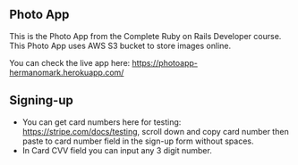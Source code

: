 ## Photo App

This is the Photo App from the Complete Ruby on Rails Developer course.
This Photo App uses AWS S3 bucket to store images online.

You can check the live app here: https://photoapp-hermanomark.herokuapp.com/

## Signing-up

- You can get card numbers here for testing: https://stripe.com/docs/testing, scroll down and copy card number then paste to card number field in the sign-up form without spaces.
- In Card CVV field you can input any 3 digit number.